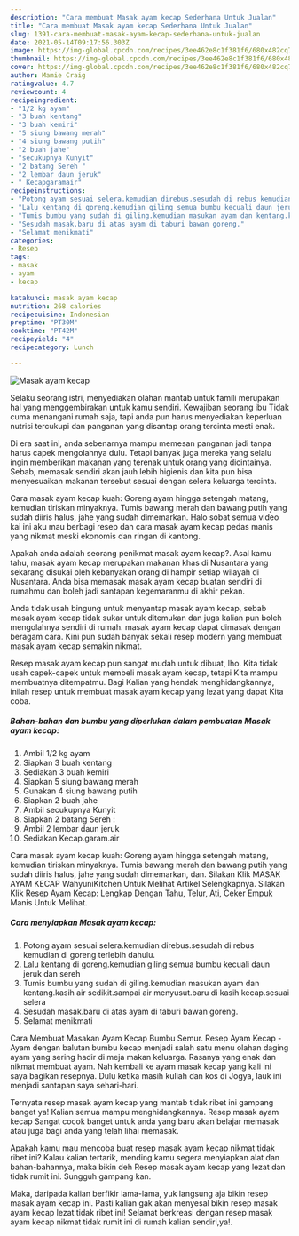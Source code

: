 ```yaml
---
description: "Cara membuat Masak ayam kecap Sederhana Untuk Jualan"
title: "Cara membuat Masak ayam kecap Sederhana Untuk Jualan"
slug: 1391-cara-membuat-masak-ayam-kecap-sederhana-untuk-jualan
date: 2021-05-14T09:17:56.303Z
image: https://img-global.cpcdn.com/recipes/3ee462e8c1f381f6/680x482cq70/masak-ayam-kecap-foto-resep-utama.jpg
thumbnail: https://img-global.cpcdn.com/recipes/3ee462e8c1f381f6/680x482cq70/masak-ayam-kecap-foto-resep-utama.jpg
cover: https://img-global.cpcdn.com/recipes/3ee462e8c1f381f6/680x482cq70/masak-ayam-kecap-foto-resep-utama.jpg
author: Mamie Craig
ratingvalue: 4.7
reviewcount: 4
recipeingredient:
- "1/2 kg ayam"
- "3 buah kentang"
- "3 buah kemiri"
- "5 siung bawang merah"
- "4 siung bawang putih"
- "2 buah jahe"
- "secukupnya Kunyit"
- "2 batang Sereh "
- "2 lembar daun jeruk"
- " Kecapgaramair"
recipeinstructions:
- "Potong ayam sesuai selera.kemudian direbus.sesudah di rebus kemudian di goreng terlebih dahulu."
- "Lalu kentang di goreng.kemudian giling semua bumbu kecuali daun jeruk dan sereh"
- "Tumis bumbu yang sudah di giling.kemudian masukan ayam dan kentang.kasih air sedikit.sampai air menyusut.baru di kasih kecap.sesuai selera"
- "Sesudah masak.baru di atas ayam di taburi bawan goreng."
- "Selamat menikmati"
categories:
- Resep
tags:
- masak
- ayam
- kecap

katakunci: masak ayam kecap 
nutrition: 268 calories
recipecuisine: Indonesian
preptime: "PT30M"
cooktime: "PT42M"
recipeyield: "4"
recipecategory: Lunch

---
```



![Masak ayam kecap](https://img-global.cpcdn.com/recipes/3ee462e8c1f381f6/680x482cq70/masak-ayam-kecap-foto-resep-utama.jpg)

Selaku seorang istri, menyediakan olahan mantab untuk famili merupakan hal yang menggembirakan untuk kamu sendiri. Kewajiban seorang ibu Tidak cuma menangani rumah saja, tapi anda pun harus menyediakan keperluan nutrisi tercukupi dan panganan yang disantap orang tercinta mesti enak.

Di era  saat ini, anda sebenarnya mampu memesan panganan jadi tanpa harus capek mengolahnya dulu. Tetapi banyak juga mereka yang selalu ingin memberikan makanan yang terenak untuk orang yang dicintainya. Sebab, memasak sendiri akan jauh lebih higienis dan kita pun bisa menyesuaikan makanan tersebut sesuai dengan selera keluarga tercinta. 

Cara masak ayam kecap kuah: Goreng ayam hingga setengah matang, kemudian tiriskan minyaknya. Tumis bawang merah dan bawang putih yang sudah diiris halus, jahe yang sudah dimemarkan. Halo sobat semua video kai ini aku mau berbagi resep dan cara masak ayam kecap pedas manis yang nikmat meski ekonomis dan ringan di kantong.

Apakah anda adalah seorang penikmat masak ayam kecap?. Asal kamu tahu, masak ayam kecap merupakan makanan khas di Nusantara yang sekarang disukai oleh kebanyakan orang di hampir setiap wilayah di Nusantara. Anda bisa memasak masak ayam kecap buatan sendiri di rumahmu dan boleh jadi santapan kegemaranmu di akhir pekan.

Anda tidak usah bingung untuk menyantap masak ayam kecap, sebab masak ayam kecap tidak sukar untuk ditemukan dan juga kalian pun boleh mengolahnya sendiri di rumah. masak ayam kecap dapat dimasak dengan beragam cara. Kini pun sudah banyak sekali resep modern yang membuat masak ayam kecap semakin nikmat.

Resep masak ayam kecap pun sangat mudah untuk dibuat, lho. Kita tidak usah capek-capek untuk membeli masak ayam kecap, tetapi Kita mampu membuatnya ditempatmu. Bagi Kalian yang hendak menghidangkannya, inilah resep untuk membuat masak ayam kecap yang lezat yang dapat Kita coba.

<!--inarticleads1-->

##### Bahan-bahan dan bumbu yang diperlukan dalam pembuatan Masak ayam kecap:

1. Ambil 1/2 kg ayam
1. Siapkan 3 buah kentang
1. Sediakan 3 buah kemiri
1. Siapkan 5 siung bawang merah
1. Gunakan 4 siung bawang putih
1. Siapkan 2 buah jahe
1. Ambil secukupnya Kunyit
1. Siapkan 2 batang Sereh :
1. Ambil 2 lembar daun jeruk
1. Sediakan  Kecap.garam.air


Cara masak ayam kecap kuah: Goreng ayam hingga setengah matang, kemudian tiriskan minyaknya. Tumis bawang merah dan bawang putih yang sudah diiris halus, jahe yang sudah dimemarkan, dan. Silakan Klik MASAK AYAM KECAP WahyuniKitchen Untuk Melihat Artikel Selengkapnya. Silakan Klik Resep Ayam Kecap: Lengkap Dengan Tahu, Telur, Ati, Ceker Empuk Manis Untuk Melihat. 

<!--inarticleads2-->

##### Cara menyiapkan Masak ayam kecap:

1. Potong ayam sesuai selera.kemudian direbus.sesudah di rebus kemudian di goreng terlebih dahulu.
1. Lalu kentang di goreng.kemudian giling semua bumbu kecuali daun jeruk dan sereh
1. Tumis bumbu yang sudah di giling.kemudian masukan ayam dan kentang.kasih air sedikit.sampai air menyusut.baru di kasih kecap.sesuai selera
1. Sesudah masak.baru di atas ayam di taburi bawan goreng.
1. Selamat menikmati


Cara Membuat Masakan Ayam Kecap Bumbu Semur. Resep Ayam Kecap - Ayam dengan balutan bumbu kecap menjadi salah satu menu olahan daging ayam yang sering hadir di meja makan keluarga. Rasanya yang enak dan nikmat membuat ayam. Nah kembali ke ayam masak kecap yang kali ini saya bagikan resepnya. Dulu ketika masih kuliah dan kos di Jogya, lauk ini menjadi santapan saya sehari-hari. 

Ternyata resep masak ayam kecap yang mantab tidak ribet ini gampang banget ya! Kalian semua mampu menghidangkannya. Resep masak ayam kecap Sangat cocok banget untuk anda yang baru akan belajar memasak atau juga bagi anda yang telah lihai memasak.

Apakah kamu mau mencoba buat resep masak ayam kecap nikmat tidak ribet ini? Kalau kalian tertarik, mending kamu segera menyiapkan alat dan bahan-bahannya, maka bikin deh Resep masak ayam kecap yang lezat dan tidak rumit ini. Sungguh gampang kan. 

Maka, daripada kalian berfikir lama-lama, yuk langsung aja bikin resep masak ayam kecap ini. Pasti kalian gak akan menyesal bikin resep masak ayam kecap lezat tidak ribet ini! Selamat berkreasi dengan resep masak ayam kecap nikmat tidak rumit ini di rumah kalian sendiri,ya!.

